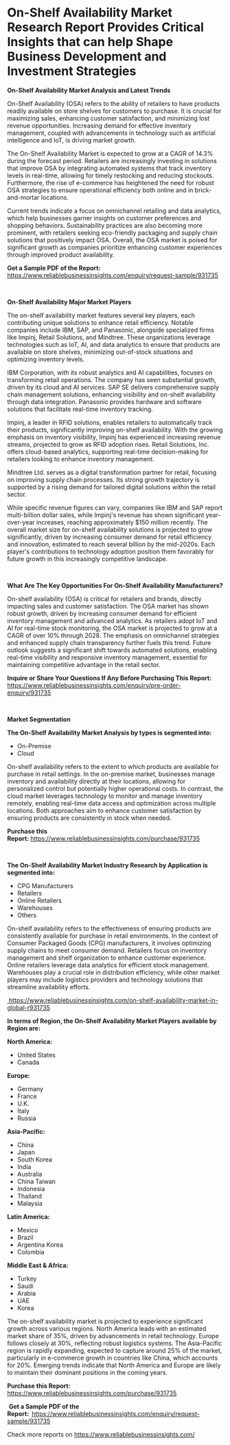 <p><h1>On-Shelf Availability Market Research Report Provides Critical Insights that can help Shape Business Development and Investment Strategies</h1></p><p><strong>On-Shelf Availability Market Analysis and Latest Trends</strong></p>
<p><p>On-Shelf Availability (OSA) refers to the ability of retailers to have products readily available on store shelves for customers to purchase. It is crucial for maximizing sales, enhancing customer satisfaction, and minimizing lost revenue opportunities. Increasing demand for effective inventory management, coupled with advancements in technology such as artificial intelligence and IoT, is driving market growth.</p><p>The On-Shelf Availability Market is expected to grow at a CAGR of 14.3% during the forecast period. Retailers are increasingly investing in solutions that improve OSA by integrating automated systems that track inventory levels in real-time, allowing for timely restocking and reducing stockouts. Furthermore, the rise of e-commerce has heightened the need for robust OSA strategies to ensure operational efficiency both online and in brick-and-mortar locations.</p><p>Current trends indicate a focus on omnichannel retailing and data analytics, which help businesses garner insights on customer preferences and shopping behaviors. Sustainability practices are also becoming more prominent, with retailers seeking eco-friendly packaging and supply chain solutions that positively impact OSA. Overall, the OSA market is poised for significant growth as companies prioritize enhancing customer experiences through improved product availability.</p></p>
<p><strong>Get a Sample PDF of the Report:&nbsp;</strong> <a href="https://www.reliablebusinessinsights.com/enquiry/request-sample/931735?utm_campaign=2440&utm_medium=2&utm_source=Github&utm_content=ia&utm_term=21032025&utm_id=on-shelf-availability">https://www.reliablebusinessinsights.com/enquiry/request-sample/931735</a></p>
<p>&nbsp;</p>
<p><strong>On-Shelf Availability Major Market Players</strong></p>
<p><p>The on-shelf availability market features several key players, each contributing unique solutions to enhance retail efficiency. Notable companies include IBM, SAP, and Panasonic, alongside specialized firms like Impinj, Retail Solutions, and Mindtree. These organizations leverage technologies such as IoT, AI, and data analytics to ensure that products are available on store shelves, minimizing out-of-stock situations and optimizing inventory levels.</p><p>IBM Corporation, with its robust analytics and AI capabilities, focuses on transforming retail operations. The company has seen substantial growth, driven by its cloud and AI services. SAP SE delivers comprehensive supply chain management solutions, enhancing visibility and on-shelf availability through data integration. Panasonic provides hardware and software solutions that facilitate real-time inventory tracking.</p><p>Impinj, a leader in RFID solutions, enables retailers to automatically track their products, significantly improving on-shelf availability. With the growing emphasis on inventory visibility, Impinj has experienced increasing revenue streams, projected to grow as RFID adoption rises. Retail Solutions, Inc. offers cloud-based analytics, supporting real-time decision-making for retailers looking to enhance inventory management.</p><p>Mindtree Ltd. serves as a digital transformation partner for retail, focusing on improving supply chain processes. Its strong growth trajectory is supported by a rising demand for tailored digital solutions within the retail sector.</p><p>While specific revenue figures can vary, companies like IBM and SAP report multi-billion dollar sales, while Impinj's revenue has shown significant year-over-year increases, reaching approximately $150 million recently. The overall market size for on-shelf availability solutions is projected to grow significantly, driven by increasing consumer demand for retail efficiency and innovation, estimated to reach several billion by the mid-2020s. Each player's contributions to technology adoption position them favorably for future growth in this increasingly competitive landscape.</p></p>
<p>&nbsp;</p>
<p><strong>What Are The Key Opportunities For On-Shelf Availability Manufacturers?</strong></p>
<p><p>On-shelf availability (OSA) is critical for retailers and brands, directly impacting sales and customer satisfaction. The OSA market has shown robust growth, driven by increasing consumer demand for efficient inventory management and advanced analytics. As retailers adopt IoT and AI for real-time stock monitoring, the OSA market is projected to grow at a CAGR of over 10% through 2028. The emphasis on omnichannel strategies and enhanced supply chain transparency further fuels this trend. Future outlook suggests a significant shift towards automated solutions, enabling real-time visibility and responsive inventory management, essential for maintaining competitive advantage in the retail sector.</p></p>
<p><strong>Inquire or Share Your Questions If Any Before Purchasing This Report:</strong> <a href="https://www.reliablebusinessinsights.com/enquiry/pre-order-enquiry/931735?utm_campaign=2440&utm_medium=2&utm_source=Github&utm_content=ia&utm_term=21032025&utm_id=on-shelf-availability">https://www.reliablebusinessinsights.com/enquiry/pre-order-enquiry/931735</a></p>
<p>&nbsp;</p>
<p><strong>Market Segmentation</strong></p>
<p><strong>The On-Shelf Availability Market Analysis by types is segmented into:</strong></p>
<p><ul><li>On-Premise</li><li>Cloud</li></ul></p>
<p><p>On-shelf availability refers to the extent to which products are available for purchase in retail settings. In the on-premise market, businesses manage inventory and availability directly at their locations, allowing for personalized control but potentially higher operational costs. In contrast, the cloud market leverages technology to monitor and manage inventory remotely, enabling real-time data access and optimization across multiple locations. Both approaches aim to enhance customer satisfaction by ensuring products are consistently in stock when needed.</p></p>
<p><strong>Purchase this Report:&nbsp;</strong><a href="https://www.reliablebusinessinsights.com/purchase/931735?utm_campaign=2440&utm_medium=2&utm_source=Github&utm_content=ia&utm_term=21032025&utm_id=on-shelf-availability">https://www.reliablebusinessinsights.com/purchase/931735</a></p>
<p>&nbsp;</p>
<p><strong>The On-Shelf Availability Market Industry Research by Application is segmented into:</strong></p>
<p><ul><li>CPG Manufacturers</li><li>Retailers</li><li>Online Retailers</li><li>Warehouses</li><li>Others</li></ul></p>
<p><p>On-shelf availability refers to the effectiveness of ensuring products are consistently available for purchase in retail environments. In the context of Consumer Packaged Goods (CPG) manufacturers, it involves optimizing supply chains to meet consumer demand. Retailers focus on inventory management and shelf organization to enhance customer experience. Online retailers leverage data analytics for efficient stock management. Warehouses play a crucial role in distribution efficiency, while other market players may include logistics providers and technology solutions that streamline availability efforts.</p></p>
<p><a href="https://www.reliablebusinessinsights.com/on-shelf-availability-market-in-global-r931735?utm_campaign=2440&utm_medium=2&utm_source=Github&utm_content=ia&utm_term=21032025&utm_id=on-shelf-availability">&nbsp;https://www.reliablebusinessinsights.com/on-shelf-availability-market-in-global-r931735</a></p>
<p><strong>In terms of Region, the On-Shelf Availability Market Players available by Region are:</strong></p>
<p>
    <p> <strong> North America: </strong>
        <ul>
            <li>United States</li>
            <li>Canada</li>
        </ul>
        </p> 
    <p> <strong> Europe: </strong>
        <ul>
            <li>Germany</li>
            <li>France</li>
            <li>U.K.</li>
            <li>Italy</li>
            <li>Russia</li>
        </ul>
        </p> 
    <p> <strong> Asia-Pacific: </strong>
        <ul>
            <li>China</li>
            <li>Japan</li>
            <li>South Korea</li>
            <li>India</li>
            <li>Australia</li>
            <li>China Taiwan</li>
            <li>Indonesia</li>
            <li>Thailand</li>
            <li>Malaysia</li>
        </ul>
        </p> 
    <p> <strong> Latin America: </strong>
        <ul>
            <li>Mexico</li>
            <li>Brazil</li>
            <li>Argentina Korea</li>
            <li>Colombia</li>
        </ul>
        </p> 
    <p> <strong> Middle East & Africa: </strong>
        <ul>
            <li>Turkey</li>
            <li>Saudi</li>
            <li>Arabia</li>
            <li>UAE</li>
            <li>Korea</li>
        </ul>
    </p>
    </p>
<p><p>The on-shelf availability market is projected to experience significant growth across various regions. North America leads with an estimated market share of 35%, driven by advancements in retail technology. Europe follows closely at 30%, reflecting robust logistics systems. The Asia-Pacific region is rapidly expanding, expected to capture around 25% of the market, particularly in e-commerce growth in countries like China, which accounts for 20%. Emerging trends indicate that North America and Europe are likely to maintain their dominant positions in the coming years.</p></p>
<p><strong>Purchase this Report: </strong><a href="https://www.reliablebusinessinsights.com/purchase/931735?utm_campaign=2440&utm_medium=2&utm_source=Github&utm_content=ia&utm_term=21032025&utm_id=on-shelf-availability">https://www.reliablebusinessinsights.com/purchase/931735</a></p>
<p>&nbsp;<strong>Get a Sample PDF of the Report:&nbsp;&nbsp;</strong><a href="https://www.reliablebusinessinsights.com/enquiry/request-sample/931735?utm_campaign=2440&utm_medium=2&utm_source=Github&utm_content=ia&utm_term=21032025&utm_id=on-shelf-availability">https://www.reliablebusinessinsights.com/enquiry/request-sample/931735</a></p>
<p><strong></strong></p>
<p>Check more reports on <a href="https://www.reliablebusinessinsights.com/?utm_campaign=2440&utm_medium=2&utm_source=Github&utm_content=ia&utm_term=21032025&utm_id=on-shelf-availability">https://www.reliablebusinessinsights.com/</a></p>